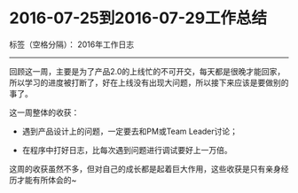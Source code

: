 ﻿# 2016-07-25到2016-07-29工作总结

标签（空格分隔）： 2016年工作日志

---

回顾这一周，主要是为了产品2.0的上线忙的不可开交，每天都是很晚才能回家，所以学习的进度被打断了，好在上线没有出现大问题，所以接下来应该是要做别的事了。

这一周整体的收获：

 - 遇到产品设计上的问题，一定要去和PM或Team Leader讨论；

 - 在程序中打好日志，比每次遇到问题进行调试要好上一万倍。

这周的收获虽然不多，但对自己的成长都是起着巨大作用，这些收获是只有亲身经历才能有所体会的~
   
